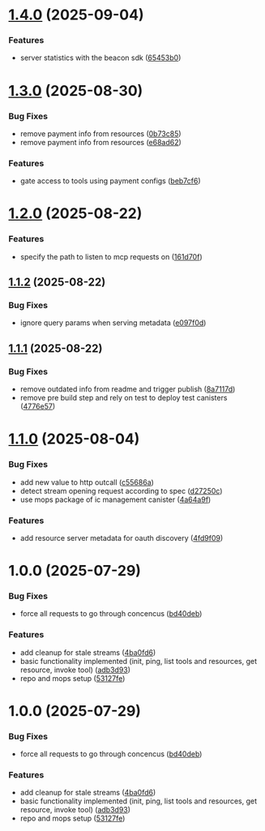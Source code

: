 # [1.4.0](https://github.com/prometheus-protocol/motoko-sdk/compare/v1.3.0...v1.4.0) (2025-09-04)


### Features

* server statistics with the beacon sdk ([65453b0](https://github.com/prometheus-protocol/motoko-sdk/commit/65453b05e1a2e6952ba162cbe8e6ba7dfbda86c3))

# [1.3.0](https://github.com/prometheus-protocol/motoko-sdk/compare/v1.2.0...v1.3.0) (2025-08-30)


### Bug Fixes

* remove payment info from resources ([0b73c85](https://github.com/prometheus-protocol/motoko-sdk/commit/0b73c8587498edf3917e23902fb41900af2434ff))
* remove payment info from resources ([e68ad62](https://github.com/prometheus-protocol/motoko-sdk/commit/e68ad62aa5498e73154ab1f9f4338441508099d9))


### Features

* gate access to tools using payment configs ([beb7cf6](https://github.com/prometheus-protocol/motoko-sdk/commit/beb7cf6f0d40fd8642b13d97ad6f2915085b9f8d))

# [1.2.0](https://github.com/prometheus-protocol/motoko-sdk/compare/v1.1.2...v1.2.0) (2025-08-22)


### Features

* specify the path to listen to mcp requests on ([161d70f](https://github.com/prometheus-protocol/motoko-sdk/commit/161d70feeff9242e45d252dc0f76eb7d00a8c412))

## [1.1.2](https://github.com/prometheus-protocol/motoko-sdk/compare/v1.1.1...v1.1.2) (2025-08-22)


### Bug Fixes

* ignore query params when serving metadata ([e097f0d](https://github.com/prometheus-protocol/motoko-sdk/commit/e097f0dd6fe80292667ca7a0d4daa6d7e165f440))

## [1.1.1](https://github.com/prometheus-protocol/motoko-sdk/compare/v1.1.0...v1.1.1) (2025-08-22)


### Bug Fixes

* remove outdated info from readme and trigger publish ([8a7117d](https://github.com/prometheus-protocol/motoko-sdk/commit/8a7117d7eb7e18df05cfcd274e523c5d87b68e8d))
* remove pre build step and rely on test to deploy test canisters ([4776e57](https://github.com/prometheus-protocol/motoko-sdk/commit/4776e576770a94783acc83ea294291bf9d9bee87))

# [1.1.0](https://github.com/prometheus-protocol/motoko-sdk/compare/v1.0.0...v1.1.0) (2025-08-04)


### Bug Fixes

* add new value to http outcall ([c55686a](https://github.com/prometheus-protocol/motoko-sdk/commit/c55686af747ba00a9e0f1399dc917e66de94fc11))
* detect stream opening request according to spec ([d27250c](https://github.com/prometheus-protocol/motoko-sdk/commit/d27250c19386195fc2555b064fa5bda62f25ae23))
* use mops package of ic management canister ([4a64a9f](https://github.com/prometheus-protocol/motoko-sdk/commit/4a64a9fe68394dba49354923f66e6c784eae90f2))


### Features

* add resource server metadata for oauth discovery ([4fd9f09](https://github.com/prometheus-protocol/motoko-sdk/commit/4fd9f09a5d22278334ba6d80a08db513ecbb6511))

# 1.0.0 (2025-07-29)


### Bug Fixes

* force all requests to go through concencus ([bd40deb](https://github.com/prometheus-protocol/motoko-sdk/commit/bd40deb92d9b5faf035dca28b2885b8a0aa5f724))


### Features

* add cleanup for stale streams ([4ba0fd6](https://github.com/prometheus-protocol/motoko-sdk/commit/4ba0fd63c0d1481d69c693f19b5f165b5990d3e3))
* basic functionality implemented (init, ping, list tools and resources, get resource, invoke tool) ([adb3d93](https://github.com/prometheus-protocol/motoko-sdk/commit/adb3d933c1abbf1d1c8a5d6872ea5f1d5681e32b))
* repo and mops setup ([53127fe](https://github.com/prometheus-protocol/motoko-sdk/commit/53127fe62ce1165c6efb6b117864661ba9b95ee9))

# 1.0.0 (2025-07-29)


### Bug Fixes

* force all requests to go through concencus ([bd40deb](https://github.com/prometheus-protocol/motoko-sdk/commit/bd40deb92d9b5faf035dca28b2885b8a0aa5f724))


### Features

* add cleanup for stale streams ([4ba0fd6](https://github.com/prometheus-protocol/motoko-sdk/commit/4ba0fd63c0d1481d69c693f19b5f165b5990d3e3))
* basic functionality implemented (init, ping, list tools and resources, get resource, invoke tool) ([adb3d93](https://github.com/prometheus-protocol/motoko-sdk/commit/adb3d933c1abbf1d1c8a5d6872ea5f1d5681e32b))
* repo and mops setup ([53127fe](https://github.com/prometheus-protocol/motoko-sdk/commit/53127fe62ce1165c6efb6b117864661ba9b95ee9))
